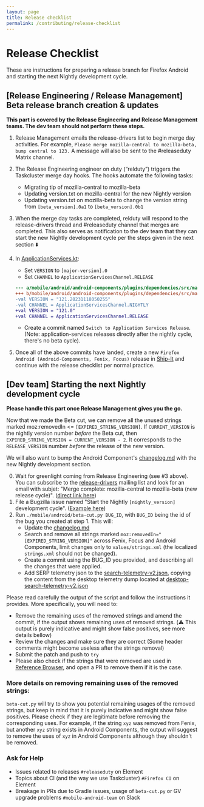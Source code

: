```yaml
---
layout: page
title: Release checklist
permalink: /contributing/release-checklist
---
```

# Release Checklist

These are instructions for preparing a release branch for Firefox Android and starting the next Nightly development cycle.

## [Release Engineering / Release Management] Beta release branch creation & updates

**This part is covered by the Release Engineering and Release Management teams. The dev team should not perform these steps.**

1. Release Management emails the release-drivers list to begin merge day activities. For example, `Please merge mozilla-central to mozilla-beta, bump central to 123.` A message will also be sent to the #releaseduty Matrix channel.
2. The Release Engineering engineer on duty (“relduty”) triggers the Taskcluster merge day hooks. The hooks automate the following tasks:
    - Migrating tip of mozilla-central to mozilla-beta
    - Updating version.txt on mozilla-central for the new Nightly version
    - Updating version.txt on mozilla-beta to change the version string from `[beta_version].0a1` to `[beta_version].0b1`
3. When the merge day tasks are completed, relduty will respond to the release-drivers thread and #releaseduty channel that merges are completed. This also serves as notification to the dev team that they can start the new Nightly development cycle per the steps given in the next section ⬇️
4. In [ApplicationServices.kt](https://hg.mozilla.org/mozilla-central/file/default/mobile/android/android-components/plugins/dependencies/src/main/java/ApplicationServices.kt):
    - Set `VERSION` to `[major-version].0`
    - Set `CHANNEL` to `ApplicationServicesChannel.RELEASE`

    ```diff
    --- a/mobile/android/android-components/plugins/dependencies/src/main/java/ApplicationServices.kt
    +++ b/mobile/android/android-components/plugins/dependencies/src/main/java/ApplicationServices.kt
    -val VERSION = "121.20231118050255"
    -val CHANNEL = ApplicationServicesChannel.NIGHTLY
    +val VERSION = "121.0"
    +val CHANNEL = ApplicationServicesChannel.RELEASE
    ```
    - Create a commit named `Switch to Application Services Release`. (Note: application-services releases directly after the nightly cycle, there's no beta cycle).
5. Once all of the above commits have landed, create a new `Firefox Android (Android-Components, Fenix, Focus)` release in [Ship-It](https://shipit.mozilla-releng.net/) and continue with the release checklist per normal practice.

## [Dev team] Starting the next Nightly development cycle

**Please handle this part once Release Management gives you the go.**

Now that we made the Beta cut, we can remove all the unused strings marked moz:removedIn <= `[EXPIRED_STRING_VERSION]`.
If `CURRENT_VERSION` is the nightly version number _before_ the Beta cut, then `EXPIRED_STRING_VERSION = CURRENT_VERSION - 2`.
It corresponds to the `RELEASE_VERSION` number _before_ the release of the new version.

We will also want to bump the Android Component's [changelog.md](https://hg.mozilla.org/mozilla-central/file/default/mobile/android/android-components/docs/changelog.md) with the new Nightly development section.

0. Wait for greenlight coming from Release Engineering (see #3 above). You can subscribe to the [release-drivers](https://groups.google.com/a/mozilla.org/g/release-drivers) mailing list and look for an email with subjet: "Merge complete: mozilla-central to mozilla-beta (new release cycle)". ([direct link here](https://groups.google.com/a/mozilla.org/g/release-drivers/search?q=mozilla-central%20to%20mozilla-beta))
1. File a Bugzilla issue named "Start the Nightly `[nightly_version]` development cycle". ([Example here](https://bugzilla.mozilla.org/show_bug.cgi?id=1933192))
2. Run `./mobile/android/beta-cut.py BUG_ID`,  with `BUG_ID` being the id of the bug you created at step 1. This will:
    - Update the [changelog.md](https://hg.mozilla.org/mozilla-central/file/default/mobile/android/android-components/docs/changelog.md)
    - Search and remove all strings marked `moz:removedIn="[EXPIRED_STRING_VERSION]"` across Fenix, Focus and Android Components, limit changes only to `values/strings.xml` (the localized `strings.xml` should not be changed).
    - Create a commit using the BUG_ID you provided, and describing all the changes that were applied.
    - Add SERP telemetry json to the [search-telemetry-v2.json](https://hg.mozilla.org/mozilla-central/file/default/mobile/android/android-components/components/feature/search/src/main/assets/search/search_telemetry_v2.json), copying the content from the desktop telemetry dump located at [desktop-search-telemetry-v2.json](https://searchfox.org/mozilla-central/source/services/settings/dumps/main/search-telemetry-v2.json)

Please read carefully the output of the script and follow the instructions it provides.
More specifically, you will need to:
- Remove the remaining uses of the removed strings and amend the commit, if the output shows remaining uses of removed strings. (⚠️ This output is purely indicative and might show false positives, see more details bellow)
- Review the changes and make sure they are correct (Some header comments might become useless after the strings removal)
- Submit the patch and push to `try`
- Please also check if the strings that were removed are used in [Reference Browser](https://github.com/mozilla-mobile/reference-browser), and open a PR to remove them if it is the case.

### More details on removing remaining uses of the removed strings:
`beta-cut.py` will try to show you potential remaining usages of the removed strings, but keep in mind that it is purely indicative and might show false positives. Please check if they are legitimate before removing the corresponding uses.
For example, if the string `xyz` was removed from Fenix, but another `xyz` string exists in Android Components, the output will suggest to remove the uses of `xyz` in Android Components although they shouldn't be removed.

### Ask for Help

- Issues related to releases `#releaseduty` on Element
- Topics about CI (and the way we use Taskcluster) `#Firefox CI` on Element
- Breakage in PRs due to Gradle issues, usage of `beta-cut.py` or GV upgrade problems `#mobile-android-team` on Slack

